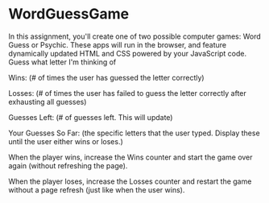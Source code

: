 # WordGuessGame
In this assignment, you'll create one of two possible computer games: Word Guess or Psychic. These apps will run in the browser, and feature dynamically updated HTML and CSS powered by your JavaScript code.
Guess what letter I'm thinking of


Wins: (# of times the user has guessed the letter correctly)


Losses: (# of times the user has failed to guess the letter correctly after exhausting all guesses)


Guesses Left: (# of guesses left. This will update)


Your Guesses So Far: (the specific letters that the user typed. Display these until the user either wins or loses.)


When the player wins, increase the Wins counter and start the game over again (without refreshing the page).


When the player loses, increase the Losses counter and restart the game without a page refresh (just like when the user wins).
